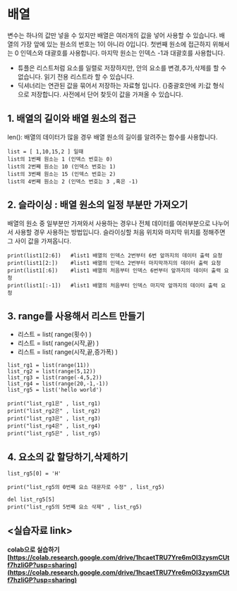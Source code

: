 # 배열

변수는 하나의 값만 넣을 수 있지만 배열은 여러개의 값을 넣어 사용할 수 있습니다. 배열의 가장 앞에 있는 원소의 번호는 1이 아니라 0입니다. 첫번째 원소에 접근하지 위해서는 0 인덱스와 대괄호를 사용합니다. 마지막 원소는 인덱스 -1과 대괄호를 사용합니다.

* 튜플은 리스트처럼 요소를 일렬로 저장하지만, 안의 요소를 변경,추가,삭제를 할 수 없습니다. 읽기 전용 리스트라 할 수 있습니다.  
* 딕셔너리는 연관된 값을 묶어서 저장하는 자료형 입니다. {}중괄호안에 키:값 형식으로 저장합니다. 사전에서 단어 찾듯이 값을 가져올 수 있습니다.



## 1. 배열의 길이와 배열 원소의 접근  

len(): 배열의 데이터가 많을 경우 배열 원소의 길이를 알려주는 함수를 사용합니다. 
```
list = [ 1,10,15,2 ] 일때  
list의 1번째 원소는 1 (인덱스 번호는 0)  
list의 2번째 원소는 10 (인덱스 번호는 1)  
list의 3번째 원소는 15 (인덱스 번호는 2)  
list의 4번째 원소는 2 (인덱스 번호는 3 ,혹은 -1)
```

## 2. 슬라이싱 : 배열 원소의 일정 부분만 가져오기  

배열의 원소 중 일부분만 가져와서 사용하는 경우나 전체 데이터를 여러부분으로 나누어서 사용할 경우 사용하는 방법입니다. 
슬라이싱할 처음 위치와 마지막 위치를 정해주면 그 사이 값을 가져옵니다.  
```
print(list1[2:6])   #list1 배열의 인덱스 2번부터 6번 앞까지의 데이터 출력 요청
print(list1[2:])    #list1 배열의 인덱스 2번부터 마지막까지의 데이터 출력 요청
print(list1[:6])    #list1 배열의 처음부터 인덱스 6번부터 앞까지의 데이터 출력 요청
print(list1[:-1])   #list1 배열의 처음부터 인덱스 마지막 앞까지의 데이터 출력 요청
```

## 3. range를 사용해서 리스트 만들기  

*  리스트 = list( range(횟수) )
*  리스트 = list( range(시작,끝) )
*  리스트 = list( range(시작,끝,증가폭) )

```
list_rg1 = list(range(11))   
list_rg2 = list(range(5,12))
list_rg3 = list(range(-4,5,2))
list_rg4 = list(range(20,-1,-1))
list_rg5 = list('hello world')

print("list_rg1은" , list_rg1)
print("list_rg2은" , list_rg2)
print("list_rg3은" , list_rg3)
print("list_rg4은" , list_rg4)
print("list_rg5은" , list_rg5)
```
## 4. 요소의 값 할당하기,삭제하기

```list_rg5 = list('hello world')
list_rg5[0] = 'H'

print("list_rg5의 0번째 요소 대문자로 수정" , list_rg5)

del list_rg5[5]
print("list_rg5의 5번째 요소 삭제" , list_rg5)
```
## <실습자료 link> 
#### colab으로 실습하기 [https://colab.research.google.com/drive/1hcaetTRU7Yre6mOI3zysmCUtf7hzIiGP?usp=sharing](https://colab.research.google.com/drive/1hcaetTRU7Yre6mOI3zysmCUtf7hzIiGP?usp=sharing)
